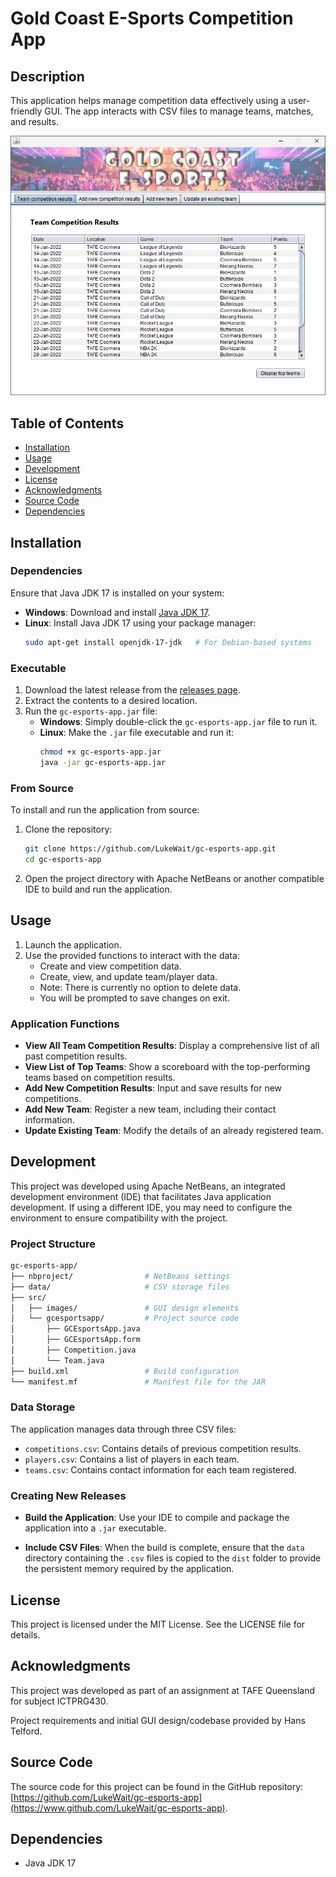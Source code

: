 # Gold Coast E-Sports Competition App
## Description
This application helps manage competition data effectively using a user-friendly GUI. The app interacts with CSV files to manage teams, matches, and results.

<p align="center">
  <img src="https://github.com/LukeWait/gc-esports-app/raw/main/src/images/gc-esports-app-screenshot.png" alt="App Screenshot" width="600">
</p>

## Table of Contents
- [Installation](#installation)
- [Usage](#usage)
- [Development](#development)
- [License](#license)
- [Acknowledgments](#acknowledgments)
- [Source Code](#source-code)
- [Dependencies](#dependencies)

## Installation
### Dependencies
Ensure that Java JDK 17 is installed on your system:
- **Windows**: Download and install [Java JDK 17](https://www.oracle.com/java/technologies/javase-jdk17-downloads.html).
- **Linux**: Install Java JDK 17 using your package manager:
  ```sh
  sudo apt-get install openjdk-17-jdk   # For Debian-based systems
  ```

### Executable
1. Download the latest release from the [releases page](https://github.com/LukeWait/gc-esports-app/releases).
2. Extract the contents to a desired location.
3. Run the `gc-esports-app.jar` file:
   - **Windows**: Simply double-click the `gc-esports-app.jar` file to run it.
   - **Linux**: Make the `.jar` file executable and run it:
     ```sh
     chmod +x gc-esports-app.jar
     java -jar gc-esports-app.jar
     ```

### From Source
To install and run the application from source:
1. Clone the repository:
    ```sh
    git clone https://github.com/LukeWait/gc-esports-app.git
    cd gc-esports-app
    ```
2. Open the project directory with Apache NetBeans or another compatible IDE to build and run the application.


## Usage
1. Launch the application.
2. Use the provided functions to interact with the data:
   - Create and view competition data.
   - Create, view, and update team/player data.
   - Note: There is currently no option to delete data.
   - You will be prompted to save changes on exit.

### Application Functions
- **View All Team Competition Results**: Display a comprehensive list of all past competition results.
- **View List of Top Teams**: Show a scoreboard with the top-performing teams based on competition results.
- **Add New Competition Results**: Input and save results for new competitions.
- **Add New Team**: Register a new team, including their contact information.
- **Update Existing Team**: Modify the details of an already registered team.

## Development
This project was developed using Apache NetBeans, an integrated development environment (IDE) that facilitates Java application development. If using a different IDE, you may need to configure the environment to ensure compatibility with the project.

### Project Structure
```sh
gc-esports-app/
├── nbproject/                # NetBeans settings
├── data/                     # CSV storage files
├── src/
│   ├── images/               # GUI design elements
│   └── gcesportsapp/         # Project source code
│       ├── GCEsportsApp.java
│       ├── GCEsportsApp.form
│       ├── Competition.java
│       └── Team.java
├── build.xml                 # Build configuration
└── manifest.mf               # Manifest file for the JAR
```

### Data Storage
The application manages data through three CSV files:
- `competitions.csv`: Contains details of previous competition results.
- `players.csv`: Contains a list of players in each team.
- `teams.csv`: Contains contact information for each team registered.

### Creating New Releases
- **Build the Application**: Use your IDE to compile and package the application into a `.jar` executable.

- **Include CSV Files**: When the build is complete, ensure that the `data` directory containing the `.csv` files is copied to the `dist` folder to provide the persistent memory required by the application.

## License
This project is licensed under the MIT License. See the LICENSE file for details.

## Acknowledgments
This project was developed as part of an assignment at TAFE Queensland for subject ICTPRG430.

Project requirements and initial GUI design/codebase provided by Hans Telford.

## Source Code
The source code for this project can be found in the GitHub repository: [https://github.com/LukeWait/gc-esports-app](https://www.github.com/LukeWait/gc-esports-app).

## Dependencies
- Java JDK 17
